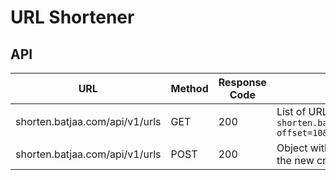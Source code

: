 # URL Shortener

## API


URL                            | Method | Response Code | Response
------------------------------ | -------| --------------|-------------
shorten.batjaa.com/api/v1/urls | GET    | 200           | List of URLs. Supports Paging: `shorten.batjaa.com/api/v1/urls?offset=10&limit=10`
shorten.batjaa.com/api/v1/urls | POST   | 200           | Object with an error or if success the new created Url object
